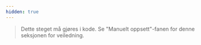 ```yaml
---
hidden: true
---
```


> Dette steget må gjøres i kode.
> Se "Manuelt oppsett"-fanen for denne seksjonen for veiledning.
